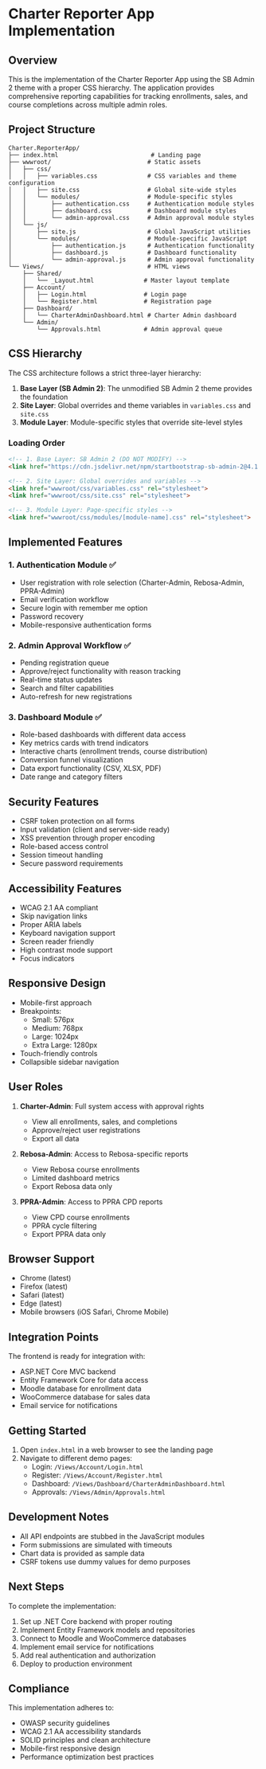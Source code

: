 # Charter Reporter App Implementation

## Overview

This is the implementation of the Charter Reporter App using the SB Admin 2 theme with a proper CSS hierarchy. The application provides comprehensive reporting capabilities for tracking enrollments, sales, and course completions across multiple admin roles.

## Project Structure

```
Charter.ReporterApp/
├── index.html                          # Landing page
├── wwwroot/                           # Static assets
│   ├── css/
│   │   ├── variables.css              # CSS variables and theme configuration
│   │   ├── site.css                   # Global site-wide styles
│   │   └── modules/                   # Module-specific styles
│   │       ├── authentication.css     # Authentication module styles
│   │       ├── dashboard.css          # Dashboard module styles
│   │       └── admin-approval.css     # Admin approval module styles
│   └── js/
│       ├── site.js                    # Global JavaScript utilities
│       └── modules/                   # Module-specific JavaScript
│           ├── authentication.js      # Authentication functionality
│           ├── dashboard.js           # Dashboard functionality
│           └── admin-approval.js      # Admin approval functionality
└── Views/                             # HTML views
    ├── Shared/
    │   └── _Layout.html              # Master layout template
    ├── Account/
    │   ├── Login.html                # Login page
    │   └── Register.html             # Registration page
    ├── Dashboard/
    │   └── CharterAdminDashboard.html # Charter Admin dashboard
    └── Admin/
        └── Approvals.html            # Admin approval queue

```

## CSS Hierarchy

The CSS architecture follows a strict three-layer hierarchy:

1. **Base Layer (SB Admin 2)**: The unmodified SB Admin 2 theme provides the foundation
2. **Site Layer**: Global overrides and theme variables in `variables.css` and `site.css`
3. **Module Layer**: Module-specific styles that override site-level styles

### Loading Order

```html
<!-- 1. Base Layer: SB Admin 2 (DO NOT MODIFY) -->
<link href="https://cdn.jsdelivr.net/npm/startbootstrap-sb-admin-2@4.1.4/css/sb-admin-2.min.css" rel="stylesheet">

<!-- 2. Site Layer: Global overrides and variables -->
<link href="wwwroot/css/variables.css" rel="stylesheet">
<link href="wwwroot/css/site.css" rel="stylesheet">

<!-- 3. Module Layer: Page-specific styles -->
<link href="wwwroot/css/modules/[module-name].css" rel="stylesheet">
```

## Implemented Features

### 1. Authentication Module ✅
- User registration with role selection (Charter-Admin, Rebosa-Admin, PPRA-Admin)
- Email verification workflow
- Secure login with remember me option
- Password recovery
- Mobile-responsive authentication forms

### 2. Admin Approval Workflow ✅
- Pending registration queue
- Approve/reject functionality with reason tracking
- Real-time status updates
- Search and filter capabilities
- Auto-refresh for new registrations

### 3. Dashboard Module ✅
- Role-based dashboards with different data access
- Key metrics cards with trend indicators
- Interactive charts (enrollment trends, course distribution)
- Conversion funnel visualization
- Data export functionality (CSV, XLSX, PDF)
- Date range and category filters

## Security Features

- CSRF token protection on all forms
- Input validation (client and server-side ready)
- XSS prevention through proper encoding
- Role-based access control
- Session timeout handling
- Secure password requirements

## Accessibility Features

- WCAG 2.1 AA compliant
- Skip navigation links
- Proper ARIA labels
- Keyboard navigation support
- Screen reader friendly
- High contrast mode support
- Focus indicators

## Responsive Design

- Mobile-first approach
- Breakpoints:
  - Small: 576px
  - Medium: 768px
  - Large: 1024px
  - Extra Large: 1280px
- Touch-friendly controls
- Collapsible sidebar navigation

## User Roles

1. **Charter-Admin**: Full system access with approval rights
   - View all enrollments, sales, and completions
   - Approve/reject user registrations
   - Export all data

2. **Rebosa-Admin**: Access to Rebosa-specific reports
   - View Rebosa course enrollments
   - Limited dashboard metrics
   - Export Rebosa data only

3. **PPRA-Admin**: Access to PPRA CPD reports
   - View CPD course enrollments
   - PPRA cycle filtering
   - Export PPRA data only

## Browser Support

- Chrome (latest)
- Firefox (latest)
- Safari (latest)
- Edge (latest)
- Mobile browsers (iOS Safari, Chrome Mobile)

## Integration Points

The frontend is ready for integration with:
- ASP.NET Core MVC backend
- Entity Framework Core for data access
- Moodle database for enrollment data
- WooCommerce database for sales data
- Email service for notifications

## Getting Started

1. Open `index.html` in a web browser to see the landing page
2. Navigate to different demo pages:
   - Login: `/Views/Account/Login.html`
   - Register: `/Views/Account/Register.html`
   - Dashboard: `/Views/Dashboard/CharterAdminDashboard.html`
   - Approvals: `/Views/Admin/Approvals.html`

## Development Notes

- All API endpoints are stubbed in the JavaScript modules
- Form submissions are simulated with timeouts
- Chart data is provided as sample data
- CSRF tokens use dummy values for demo purposes

## Next Steps

To complete the implementation:

1. Set up .NET Core backend with proper routing
2. Implement Entity Framework models and repositories
3. Connect to Moodle and WooCommerce databases
4. Implement email service for notifications
5. Add real authentication and authorization
6. Deploy to production environment

## Compliance

This implementation adheres to:
- OWASP security guidelines
- WCAG 2.1 AA accessibility standards
- SOLID principles and clean architecture
- Mobile-first responsive design
- Performance optimization best practices